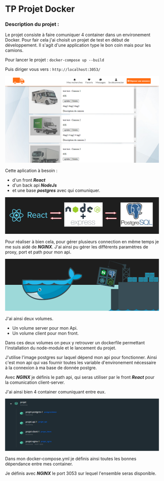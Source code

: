 # TP Projet Docker

### Description du projet :  

Le projet consiste à faire comuniquer 4 container dans un environement Docker.
Pour fair cela j'ai choisit un projet de test en début de développement.
Il s'agit d'une application type le bon coin mais pour les camions.

Pour lancer le projet : ``docker-compose up --build``


Puis diriger vous vers : ``http://localhost:3053/``

![alt Exemple application](./images/Exemple1.PNG) 

Cette aplication à besoin :

- d'un front ***React*** 
- d'un back api ***NodeJs*** 
- et une base ***postgres*** avec qui comuniquer.

![alt Exemple application](./images/Shema1.png) 

Pour réaliser à bien cela, pour gérer plusieurs connection en même temps je me suis aidé de ***NGINX***. J'ai ainsi pu gérer les différents paramètres de proxy, port et path pour mon api.

![alt Exemple shema ilustration](./images/solution.png)  

J'ai ainsi deux volumes.

- Un volume server pour mon Api.
- Un volume client pour mon front.

Dans ces deux volumes on peux y retrouver un dockerfile permettant l'installation du node-module et le lancement du projet.

J'utilise l'image postgres sur laquel dépend mon api pour fonctionner.
Ainsi c'est mon api qui vas fournir toutes les variable d'environement nécessaire à la connexion à ma base de donnée postgre.

Avec ***NGINX*** je définis le path api, qui seras utiliser par le front ***React*** pour la comunication client-server.

J'ai ainsi bien 4 container comuniquant entre eux.

![alt Exemple shema ilustration](./images/containers.png)  

Dans mon docker-compose.yml je définis ainsi toutes les bonnes dépendance entre mes container.



Je définis avec ***NGINX*** le port 3053 sur lequel l'ensemble seras disponible.



